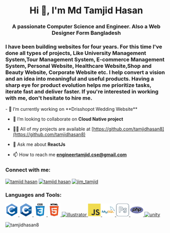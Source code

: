 <h1 align="center">Hi 👋, I'm Md Tamjid Hasan</h1>
<h3 align="center">A passionate Computer Science and Engineer. Also a Web Designer Form Bangladesh</h3>
<h3>I have been building websites for four years. For this time I've done all types of projects, Like University Management System,Tour Management System, E-commerce Management System, Personal Website, Healthcare Website,Shop and Beauty Website, Corporate Website etc. I help convert a vision and an idea into meaningful and useful products. Having a sharp eye for product evolution helps me prioritize tasks, iterate fast and deliver faster. If you're interested in working with me, don't hesitate to hire me.</h3>
- 🔭 I’m currently working on **Drisshopot Wedding Website**

- 👯 I’m looking to collaborate on **Cloud Native project**

- 👨‍💻 All of my projects are available at [https://github.com/tamjidhasan8](https://github.com/tamjidhasan8)

- 💬 Ask me about **ReactJs**

- 📫 How to reach me **engineertamjid.cse@gmail.com**

<h3 align="left">Connect with me:</h3>
<p align="left">
<a href="https://linkedin.com/in/tamjid hasan" target="blank"><img align="center" src="https://raw.githubusercontent.com/rahuldkjain/github-profile-readme-generator/master/src/images/icons/Social/linked-in-alt.svg" alt="tamjid hasan" height="30" width="40" /></a>
<a href="https://fb.com/tamjid hasan" target="blank"><img align="center" src="https://raw.githubusercontent.com/rahuldkjain/github-profile-readme-generator/master/src/images/icons/Social/facebook.svg" alt="tamjid hasan" height="30" width="40" /></a>
<a href="https://instagram.com/jim_tamjid" target="blank"><img align="center" src="https://raw.githubusercontent.com/rahuldkjain/github-profile-readme-generator/master/src/images/icons/Social/instagram.svg" alt="jim_tamjid" height="30" width="40" /></a>
</p>

<h3 align="left">Languages and Tools:</h3>
<p align="left"> <a href="https://www.cprogramming.com/" target="_blank" rel="noreferrer"> <img src="https://raw.githubusercontent.com/devicons/devicon/master/icons/c/c-original.svg" alt="c" width="40" height="40"/> </a> <a href="https://www.w3schools.com/cpp/" target="_blank" rel="noreferrer"> <img src="https://raw.githubusercontent.com/devicons/devicon/master/icons/cplusplus/cplusplus-original.svg" alt="cplusplus" width="40" height="40"/> </a> <a href="https://www.w3schools.com/css/" target="_blank" rel="noreferrer"> <img src="https://raw.githubusercontent.com/devicons/devicon/master/icons/css3/css3-original-wordmark.svg" alt="css3" width="40" height="40"/> </a> <a href="https://www.w3.org/html/" target="_blank" rel="noreferrer"> <img src="https://raw.githubusercontent.com/devicons/devicon/master/icons/html5/html5-original-wordmark.svg" alt="html5" width="40" height="40"/> </a> <a href="https://www.adobe.com/in/products/illustrator.html" target="_blank" rel="noreferrer"> <img src="https://www.vectorlogo.zone/logos/adobe_illustrator/adobe_illustrator-icon.svg" alt="illustrator" width="40" height="40"/> </a> <a href="https://developer.mozilla.org/en-US/docs/Web/JavaScript" target="_blank" rel="noreferrer"> <img src="https://raw.githubusercontent.com/devicons/devicon/master/icons/javascript/javascript-original.svg" alt="javascript" width="40" height="40"/> </a> <a href="https://www.mysql.com/" target="_blank" rel="noreferrer"> <img src="https://raw.githubusercontent.com/devicons/devicon/master/icons/mysql/mysql-original-wordmark.svg" alt="mysql" width="40" height="40"/> </a> <a href="https://www.photoshop.com/en" target="_blank" rel="noreferrer"> <img src="https://raw.githubusercontent.com/devicons/devicon/master/icons/photoshop/photoshop-line.svg" alt="photoshop" width="40" height="40"/> </a> <a href="https://www.php.net" target="_blank" rel="noreferrer"> <img src="https://raw.githubusercontent.com/devicons/devicon/master/icons/php/php-original.svg" alt="php" width="40" height="40"/> </a> <a href="https://unity.com/" target="_blank" rel="noreferrer"> <img src="https://www.vectorlogo.zone/logos/unity3d/unity3d-icon.svg" alt="unity" width="40" height="40"/> </a> </p>

<p><img align="center" src="https://github-readme-stats.vercel.app/api/top-langs?username=tamjidhasan8&show_icons=true&locale=en&layout=compact" alt="tamjidhasan8" /></p>
